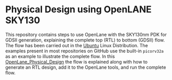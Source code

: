 # Physical Design using OpenLANE SKY130
This repository contains steps to use OpenLane with the SKY130nm PDK for GDSII generation, explaining the complete top (RTL) to bottom (GDSII) flow. The flow has been carried out in the [Ubuntu](https://ubuntu.com/download/desktop) Linux Distribution. The examples present in most repositories on GitHub use the built-in `picorv32a` as an example to illustrate the complete flow. In this [OpenLane_Physical_Design](https://github.com/nigilmohra/OpenLane_Physical_Design/tree/main) the flow is explained along with how to generate an RTL design, add it to the OpenLane tools, and run the complete flow.
